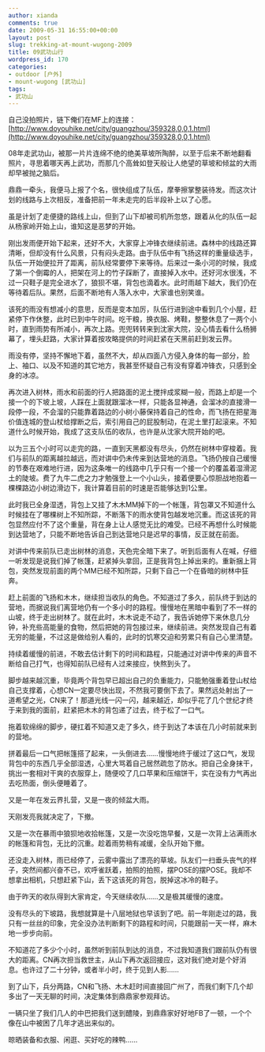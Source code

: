 ```yaml
---
author: xianda
comments: true
date: 2009-05-31 16:55:00+00:00
layout: post
slug: trekking-at-mount-wugong-2009
title: 09武功山行
wordpress_id: 170
categories:
- outdoor [户外]
- mount-wugong [武功山]
tags:
- 武功山
---
```


自己没拍照片，链下俺们在MF上的连接：[http://www.doyouhike.net/city/guangzhou/359328,0,0,1.html](http://www.doyouhike.net/city/guangzhou/359328,0,0,1.html)



08年走武功山，被那一片片连绵不绝的绝美草坡所陶醉，以至于后来不断地翻看照片，寻思着哪天再上武功，而那几个高耸如登天般让人绝望的草坡和倾盆的大雨却早被抛之脑后。



鼎鼎一牵头，我便马上报了个名，很快组成了队伍，摩拳擦掌整装待发。而这次计划的线路与上次相反，准备把前一年未走完的后半段补上以了心愿。



虽是计划了走便捷的路线上山，但到了山下却被司机所忽悠，跟着从化的队伍一起从杨家岭开始上山，谁知这是恶梦的开始。



刚出发雨便开始下起来，还好不大，大家穿上冲锋衣继续前进。森林中的线路还算清晰，但却没有什么风景，只有闷头走路。由于队伍中有飞扬这样的重量级选手，队伍一开始便拉开了距离，前队经常要停下来等待。后来过一条小河的时候，我成了第一个倒霉的人，把架在河上的竹子踩断了，直接掉入水中。还好河水很浅，不过一只鞋子是完全进水了，狼狈不堪，背包也滴着水。此时雨越下越大，我们仍在等待着后队。果然，后面不断地有人落入水中，大家谁也别笑谁。



<!-- more -->



该死的雨没有想减小的意思，反而是变本加厉，队伍行进到途中看到几个小屋，赶紧停下作休整，此时已到中午时间。吃干粮，换衣服、烤鞋，整整休息了一两个小时，直到雨势有所减小，再次上路。兜兜转转来到沈家大院，没心情去看什么杨狮幕了，埋头赶路，大家计算着按攻略提供的时间赶紧在天黑前赶到发云界。



雨没有停，坚持不懈地下着，虽然不大，却从四面八方侵入身体的每一部分，脸上、袖口、以及不知道的其它地方，我甚至怀疑自己有没有穿着冲锋衣，只感到全身的冰凉。



再次进入树林，雨水和前面的行人把路面的泥土搅拌成浆糊一般，而路上却是一个接一个的下坡上坡，人踩在上面就跟溜冰一样，只能各显神通，会溜冰的直接滑一段停一段，不会溜的只能靠着路边的小树小藤保持着自己的性命，而飞扬在把星海价值连城的登山杖给撑断之后，索引用自己的屁股制动，在泥土里打起滚来。不知道什么时候开始，我成了这支队伍的收队，也许是从沈家大院开始的吧。



以为三五个小时可以走完的路，一直到天黑都没有尽头，仍然在树林中穿梭着。我们与前队的距离越拉越远，而对讲中仍未传来到达营地的消息。飞扬仍按自己缓慢的节奏在艰难地行进，因为这条唯一的线路中几乎只有一个接一个的覆盖着湿滑泥土的陡坡。费了九牛二虎之力才勉强登上一个小山头，接着便要心惊胆战地抱着一棵棵路边小树边滑边下，我计算着目前的时速是否能够达到1公里。



此时我已全身湿透，背包上又挂了木木MM掉下的一个帐篷，背包罩又不知道什么时候挂在了哪棵树上不知所踪，不断落下的雨水使背包越发地沉重。而这该死的背包显然应付不了这个重量，背在身上让人感觉无比的难受。已经不再想什么时候能到达营地了，只能不断地告诉自己到达营地只是迟早的事情，反正就在前面。



对讲中传来前队已走出树林的消息，天色完全暗下来了。听到后面有人在喊，仔细一听发现是说我们掉了帐篷，赶紧掉头拿回，正是我背包上掉出来的。重新捆上背包，突然发现前面的两个MM已经不知所踪，只剩下自己一个在昏暗的树林中狂奔。



赶上前面的飞扬和木木，继续担当收队的角色。不知道过了多久，前队终于到达的营地，而据说我们离营地仍有一个多小时的路程。慢慢地在黑暗中看到了不一样的山坡，终于走出树林了。就在此时，木木说走不动了，我告诉她停下来休息几分钟，补充些高能量的食物，然后把她的背包接过来，继续前进。突然发现自己有着无穷的能量，不过这是做给别人看的，此时的饥寒交迫和劳累只有自己心里清楚。



持续着缓慢的前进，不敢去估计剩下的时间和路程，只能通过对讲中传来的声音不断给自己打气，也得知前队已经有人过来接应，快熬到头了。



脚步越来越沉重，毕竟两个背包早已超出自己的负重能力，只能勉强重着登山杖给自己支撑着，心想CN一定要尽快出现，不然我可要倒下去了。果然远处射出了一道希望之光，CN来了！那道光线一闪一闪，越来越近，却似乎花了几个世纪才终于来到我的面前，赶紧把木木的背包递了过去，终于松了一口气。



拖着软绵绵的脚步，硬扛着不知道又走了多久，终于到达了本该在几小时前就来到的营地。



拼着最后一口气把帐篷搭了起来，一头倒进去……慢慢地终于缓过了这口气，发现背包中的东西几乎全部湿透，心里大骂着自己居然疏忽了防水。把自己全身抹干，挑出一套相对干爽的衣服穿上，随便咬了几口苹果和压缩饼干，实在没有力气再出去吃热面，倒头便睡着了。



又是一年在发云界扎营，又是一夜的倾盆大雨。



天刚发亮我就决定了，下撤。



又是一次在暴雨中狼狈地收拾帐篷，又是一次没吃饱早餐，又是一次背上沾满雨水的帐篷和背包，无比的沉重。趁着雨势稍有减缓，全队开始下撤。



还没走入树林，雨已经停了，云雾中露出了漂亮的草坡。队友们一扫垂头丧气的样子，突然间都兴奋不已，欢呼雀跃着，拍照的拍照，摆POSE的摆POSE。我却不想拿出相机，只想赶紧下山，丢下这该死的背包，脱掉这冰冷的鞋子。



由于昨天的收队得到大家肯定，今天继续收队……又是极其缓慢的速度。



没有尽头的下坡路，我想就算是十八层地狱也早该到了吧。前一年刚走过的路，我只有一丝丝的印象，完全没办法判断剩下的路程和时间，只能跟前一天一样，麻木地一步步向前。



不知道花了多少个小时，虽然听到前队到达的消息，不过我知道我们跟前队仍有很大的距离。CN再次担当救世主，从山下再次返回接应，这对我们绝对是个好消息。也许过了二十分钟，或者半小时，终于见到人影……



到了山下，兵分两路，CN和飞扬、木木赶时间直接回广州了，而我们剩下几个却多出了一天无聊的时间，决定集体到鼎鼎家参观拜访。



一辆只坐了我们几人的中巴把我们送到醴陵，到鼎鼎家好好地FB了一顿，一个个像在山中被困了几年才逃出来似的。



晾晒装备和衣服、闲逛、买好吃的辣鸭……
